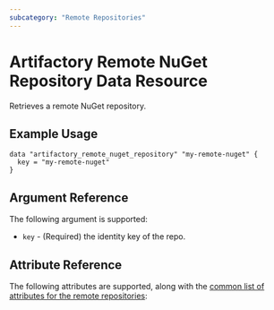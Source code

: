 ```yaml
---
subcategory: "Remote Repositories"
---
```

# Artifactory Remote NuGet Repository Data Resource

Retrieves a remote NuGet repository.

## Example Usage

```hcl
data "artifactory_remote_nuget_repository" "my-remote-nuget" {
  key = "my-remote-nuget"
}
```

## Argument Reference

The following argument is supported:

* `key` - (Required) the identity key of the repo.

## Attribute Reference

The following attributes are supported, along with the [common list of attributes for the remote repositories](remote.md):
